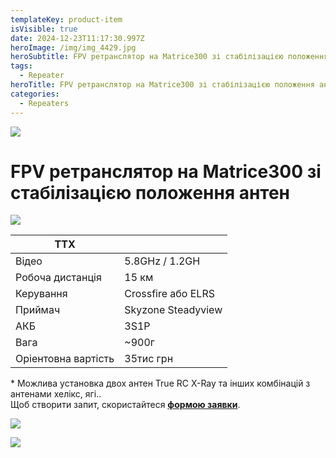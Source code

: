 ```yaml
---
templateKey: product-item
isVisible: true
date: 2024-12-23T11:17:30.997Z
heroImage: /img/img_4429.jpg
heroSubtitle: FPV ретранслятор на Matrice300 зі стабілізацією положення антенн
tags:
  - Repeater
heroTitle: FPV ретранслятор на Matrice300 зі стабілізацією положення антенн
categories:
  - Repeaters
---
```

![](/img/screenshot-2024-12-23-at-13.28.28.png)

# FPV ретранслятор на Matrice300 зі стабілізацією положення антен


![](/img/img_4429.jpg)

| **ТТХ**             |                     |
| ------------------- | ------------------- |
| Відео               | 5.8GHz / 1.2GH      |
| Робоча дистанція    | 15 км               |
| ﻿Керування          | Crossfire або ELRS﻿ |
| П﻿риймач            | Skyzone Steadyview  |
| АКБ                 | 3S1P                |
| Вага                | ~900г               |
| Оріентовна вартість | 35тис грн           |

\* Можлива установка двох антен True RC X-Ray та інших комбінацій з антенами хелікс, ягі..
\
Щоб створити запит, скористайтеся <a href="https://docs.google.com/forms/d/1TCApMWtctqZN7LEEKFTjVBQc5R3FQGf2tWWAGfGwWSU" target="_blank" rel="noopener noreferrer">**формою заявки**</a>.

![](/img/img_9743_v2.jpg)

![](/img/img_9749_v2.jpg)